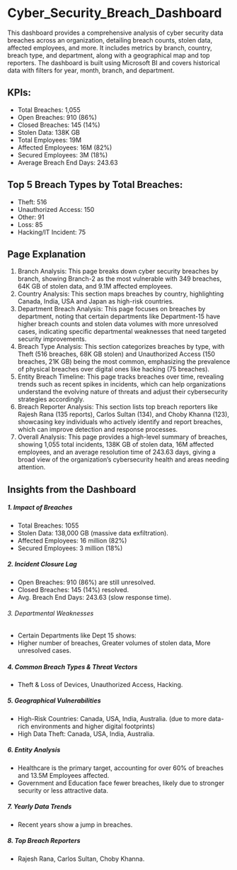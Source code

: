# Cyber_Security_Breach_Dashboard
This dashboard provides a comprehensive analysis of cyber security data breaches across an organization, detailing breach counts, stolen data, affected employees, and more. It includes metrics by branch, country, breach type, and department, along with a geographical map and top reporters. The dashboard is built using Microsoft BI and covers historical data with filters for year, month, branch, and department.

## KPIs:
- Total Breaches: 1,055
- Open Breaches: 910 (86%)
- Closed Breaches: 145 (14%)
- Stolen Data: 138K GB
- Total Employees: 19M
- Affected Employees: 16M (82%)
- Secured Employees: 3M (18%)
- Average Breach End Days: 243.63

## Top 5 Breach Types by Total Breaches:
- Theft: 516
- Unauthorized Access: 150
- Other: 91
- Loss: 85
- Hacking/IT Incident: 75

## Page Explanation
1. Branch Analysis: This page breaks down cyber security breaches by branch, showing Branch-2 as the most vulnerable with 349 breaches, 64K GB of stolen data, and 9.1M affected employees.
2. Country Analysis: This section maps breaches by country, highlighting Canada, India, USA and Japan as high-risk countries.
3. Department Breach Analysis: This page focuses on breaches by department, noting that certain departments like Department-15 have higher breach counts and stolen data volumes with more unresolved cases, indicating specific departmental weaknesses that need targeted security improvements.
4. Breach Type Analysis: This section categorizes breaches by type, with Theft (516 breaches, 68K GB stolen) and Unauthorized Access (150 breaches, 21K GB) being the most common, emphasizing the prevalence of physical breaches over digital ones like hacking (75 breaches).
5. Entity Breach Timeline: This page tracks breaches over time, revealing trends such as recent spikes in incidents, which can help organizations understand the evolving nature of threats and adjust their cybersecurity strategies accordingly.
6. Breach Reporter Analysis: This section lists top breach reporters like Rajesh Rana (135 reports), Carlos Sultan (134), and Choby Khanna (123), showcasing key individuals who actively identify and report breaches, which can improve detection and response processes.
7. Overall Analysis: This page provides a high-level summary of breaches, showing 1,055 total incidents, 138K GB of stolen data, 16M affected employees, and an average resolution time of 243.63 days, giving a broad view of the organization’s cybersecurity health and areas needing attention.

## Insights from the Dashboard
##### 1. Impact of Breaches
- Total Breaches: 1055  
- Stolen Data: 138,000 GB (massive data exfiltration). 
- Affected Employees: 16 million (82%)
- Secured Employees: 3 million (18%)
##### 2. Incident Closure Lag
- Open Breaches: 910 (86%) are still unresolved.
- Closed Breaches: 145 (14%) resolved. 
- Avg. Breach End Days: 243.63  (slow response time).
###### 3. Departmental Weaknesses
- Certain Departments like Dept 15 shows:
- Higher number of breaches, Greater volumes of stolen data, More unresolved cases.
##### 4. Common Breach Types & Threat Vectors
- Theft & Loss of Devices, Unauthorized Access, Hacking.
##### 5. Geographical Vulnerabilities
- High-Risk Countries: Canada, USA, India, Australia. (due to more data-rich environments and higher digital footprints)
- High Data Theft: Canada, USA, India, Australia.
##### 6. Entity Analysis 
- Healthcare is the primary target, accounting for over 60% of breaches and 13.5M Employees affected. 
- Government and Education face fewer breaches, likely due to stronger security or less attractive data.
##### 7. Yearly Data Trends
- Recent years show a jump in breaches. 
##### 8. Top Breach Reporters 
- Rajesh Rana, Carlos Sultan, Choby Khanna.
